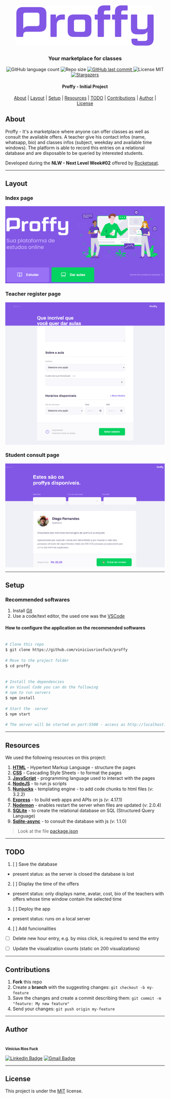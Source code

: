 <!-- LOGO  -->
<h1 align="center">
	<rect width="100%" height="100%" fill="red"/>
    <img alt="Proffy Logo" src="/public/images/logo.png"/>  <!-- .png -->
</h1>

<!-- https://raw.githubusercontent.com/viniciusriosfuck/proffy/master/public/images/logo.svg -->





<!-- SLOGAN -->
<h3 align="center">
    Your marketplace for classes
</h3>

<!-- BADGES -->
<p align="center">
  <img alt="GitHub language count" src="https://img.shields.io/github/languages/count/viniciusriosfuck/proffy?color=%2304D361">

  <img alt="Repo size" src="https://img.shields.io/github/repo-size/viniciusriosfuck/proffy">

  <a href="https://github.com/viniciusriosfuck/README-proffy/commits/master">
    <img alt="GitHub last commit" src="https://img.shields.io/github/last-commit/viniciusriosfuck/proffy?color=%4d0000">
  </a>
    
   <img alt="License MIT" src="https://img.shields.io/badge/license-MIT-8622f8">

   <a href="https://github.com/viniciusriosfuck/proffy/stargazers">
    <img alt="Stargazers" src="https://img.shields.io/github/stars/viniciusriosfuck/proffy?style=social">
  </a>

</p>

<!-- <h1 align="center">
    <img alt="NextLevelWeek#02" title="#NextLevelWeek#02" src="/public/images/home-page.png" />
</h1> -->

<h4 align="center"> 
	Proffy - Initial Project
</h4>

<p align="center">
	<a href="#about">About</a> |
	<a href="#layout">Layout</a> | 
 	<a href="#setup">Setup</a> | 
  	<a href="#resources">Resources</a> |
  	<a href="#todo">TODO</a> |
  	<a href="#contributions">Contributions</a> | 
 	<a href="#author">Author</a> | 
 	<a href="#license">License</a>
</p>


## About

Proffy - It's a marketplace where anyone can offer classes as well as consult the available offers. A teacher give his contact infos (name, whatsapp, bio) and classes infos (subject, weekday and available time windows). The platform is able to record this entries on a relational database and are disposable to be queried by interested students.

Developed during the **NLW - Next Level Week#02** offered by [Rocketseat](https://rocketseat.com.br/).

---

## Layout

###  Index page
<p align="center" style="display: flex; align-items: flex-start; justify-content: center;">
  	<img alt="Index page" src="/public/images/index-page-ex.PNG" width="100%">
</p>

###  Teacher register page

<p align="center" style="display: flex; align-items: flex-start; justify-content: center;">
  	<img alt="Teacher register page" src="/public/images/register-page-ex.PNG" width="100%">
</p>

###  Student consult page

<p align="center" style="display: flex; align-items: flex-start; justify-content: center;">
  	<img alt="Student consult page" src="/public/images/consult-page-ex.PNG" width="100%">
</p>


---

## Setup

### Recommended softwares

1. Install [Git](https://git-scm.com)
2. Use a code/text editor, the used one was the [VSCode](https://code.visualstudio.com/)



#### How to configure the application on the recommended softwares

```bash

# Clone this repo
$ git clone https://github.com/viniciusriosfuck/proffy

# Move to the project folder
$ cd proffy


# Install the dependencies
# on Visual Code you can do the following
# npm to run servers
$ npm install

# Start the  server
$ npm start

# The server will be started on port:5500 - access as http://localhost:5500 
```

---

## Resources

We used the following resources on this project:

1. **[HTML](https://developer.mozilla.org/en-US/docs/Web/HTML)** - Hypertext Markup Language - structure the pages
2. **[CSS](https://developer.mozilla.org/en-US/docs/Web/CSS)** - Cascading Style Sheets - to format the pages
3. **[JavaScript](https://www.javascript.com)** - programming language used to interact with the pages
 1. **[NodeJS](https://nodejs.org/en/)** - to run js scripts
 2. **[Nunjucks](https://github.com/mozilla/nunjucks)** - templating engine - to add code chunks to html files (v: 3.2.2)
 3. **[Express](https://expressjs.com/)** - to build web apps and APIs on js (v: 4.17.1)
 4. **[Nodemon](https://github.com/remy/nodemon)** - enables restart the server when files are updated (v: 2.0.4)
4. **[SQLite](https://www.sqlite.org/index.html)** - to create the relational database on SQL (Structured Query Language)
 1. **[Sqlite-async](https://www.npmjs.com/package/sqlite-async)** - to consult the database with js (v: 1.1.0)


> Look at the file [package.json](https://github.com/viniciusriosfuck/proffy/blob/master/package.json)


---
## TODO

1. [ ] Save the database
 * present status: as the server is closed the database is lost
2. [ ] Display the time of the offers
 * present status: only displays name, avatar, cost, bio of the teachers with offers whose time window contain the selected time
3. [ ] Deploy the app
 * present status: runs on a local server
4. [ ] Add funcionalities
 * [ ] Delete new hour entry, e.g. by miss click, is required to send the entry
 * [ ] Update the visualization counts (static on 200 visualizations) 


---
## Contributions

1. **Fork** this repo
2. Create a **branch** with the suggesting changes: `git checkout -b my-feature`
3. Save the changes and create a commit describing them: `git commit -m "feature: My new feature"`
4. Send your changes: `git push origin my-feature`

---

## Author

 <img style="border-radius: 50%;" src="https://avatars2.githubusercontent.com/u/63118219?s=460&u=58cda92df811710a1deb1dcd1b60e32524e0380c&v=4" width="100px;" alt=""/>
 <br />
 <sub><b>Vinícius Rios Fuck</b></sub>
 <br />

[![Linkedin Badge](https://img.shields.io/badge/-viniciusriosfuck-black?style=flat-square&logo=Linkedin&logoColor=white&link=https://www.linkedin.com/in/viniciusriosfuck/)](https://www.linkedin.com/in/viniciusriosfuck/) 
[![Gmail Badge](https://img.shields.io/badge/-viniciusrf1992@gmail.com-black?style=flat-square&logo=Gmail&logoColor=white&link=mailto:viniciusrf1992@gmail.com)](mailto:viniciusrf1992@gmail.com)

---

## License

This project is under the [MIT](./LICENSE.md) license.
